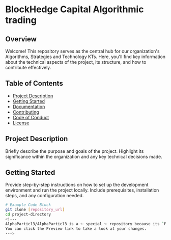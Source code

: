 # BlockHedge Capital Algorithmic trading

## Overview

Welcome! This repository serves as the central hub for our organization's Algorithms, Strategies and Technology KTs. Here, you'll find key information about the technical aspects of the project, its structure, and how to contribute effectively.

## Table of Contents

- [Project Description](#project-description)
- [Getting Started](#getting-started)
- [Documentation](#documentation)
- [Contributing](#contributing)
- [Code of Conduct](#code-of-conduct)
- [License](#license)

## Project Description

Briefly describe the purpose and goals of the project. Highlight its significance within the organization and any key technical decisions made.

## Getting Started

Provide step-by-step instructions on how to set up the development environment and run the project locally. Include prerequisites, installation steps, and any configuration needed.

```bash
# Example Code Block
git clone [repository_url]
cd project-directory
<!---
AlphaParticl3/AlphaParticl3 is a ✨ special ✨ repository because its `README.md` (this file) appears on your GitHub profile.
You can click the Preview link to take a look at your changes.
--->
